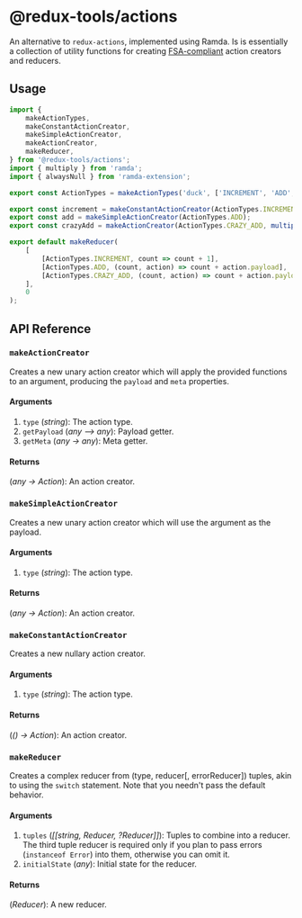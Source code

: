 # @redux-tools/actions

An alternative to `redux-actions`, implemented using Ramda. Is is essentially a collection of utility functions for creating [FSA-compliant](https://github.com/redux-utilities/flux-standard-action) action creators and reducers.

## Usage

```js
import {
	makeActionTypes,
	makeConstantActionCreator,
	makeSimpleActionCreator,
	makeActionCreator,
	makeReducer,
} from '@redux-tools/actions';
import { multiply } from 'ramda';
import { alwaysNull } from 'ramda-extension';

export const ActionTypes = makeActionTypes('duck', ['INCREMENT', 'ADD', 'CRAZY_ADD']);

export const increment = makeConstantActionCreator(ActionTypes.INCREMENT);
export const add = makeSimpleActionCreator(ActionTypes.ADD);
export const crazyAdd = makeActionCreator(ActionTypes.CRAZY_ADD, multiply(2), alwaysNull);

export default makeReducer(
	[
		[ActionTypes.INCREMENT, count => count + 1],
		[ActionTypes.ADD, (count, action) => count + action.payload],
		[ActionTypes.CRAZY_ADD, (count, action) => count + action.payload / 2],
	],
	0
);
```

## API Reference

### `makeActionCreator`

Creates a new unary action creator which will apply the provided functions to an argument, producing the `payload` and `meta` properties.

#### Arguments

1. `type` (_string_): The action type.
2. `getPayload` (_any –> any_): Payload getter.
3. `getMeta` (_any -> any_): Meta getter.

#### Returns

(_any -> Action_): An action creator.

### `makeSimpleActionCreator`

Creates a new unary action creator which will use the argument as the payload.

#### Arguments

1. `type` (_string_): The action type.

#### Returns

(_any -> Action_): An action creator.

### `makeConstantActionCreator`

Creates a new nullary action creator.

#### Arguments

1. `type` (_string_): The action type.

#### Returns

(_() -> Action_): An action creator.

### `makeReducer`

Creates a complex reducer from (type, reducer[, errorReducer]) tuples, akin to using the `switch` statement. Note that you needn't pass the default behavior.

#### Arguments

1. `tuples` (_\[\[string, Reducer, ?Reducer]]_): Tuples to combine into a reducer. The third tuple reducer is required only if you plan to pass errors (`instanceof Error`) into them, otherwise you can omit it.
2. `initialState` (_any_): Initial state for the reducer.

#### Returns

(_Reducer_): A new reducer.
